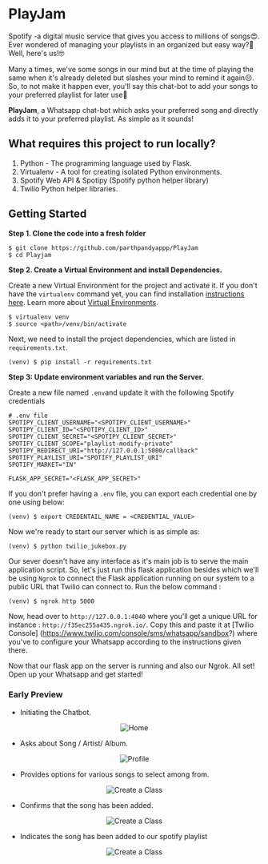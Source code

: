 # PlayJam
Spotify -a digital music service that gives you access to millions of songs😍. Ever wondered of managing your playlists in an organized but easy way?🤔 Well, here's us!🤓

Many a times, we've some songs in our mind but at the time of playing the same when it's already deleted but slashes your mind to remind it again😔. So, to not make it happen ever, you'll say this chat-bot to add your songs to your preferred playlist for later use🎉

**PlayJam**, a Whatsapp chat-bot which asks your preferred song and directly adds it to your preferred playlist. As simple as it sounds!

## What requires this project to run locally?
1. Python - The programming language used by Flask.
2. Virtualenv - A tool for creating isolated Python environments.
3. Spotify Web API & Spotipy (Spotify python helper library)
4. Twilio Python helper libraries.

## Getting Started

**Step 1. Clone the code into a fresh folder**

```
$ git clone https://github.com/parthpandyappp/PlayJam
$ cd Playjam
```

**Step 2. Create a Virtual Environment and install Dependencies.**

Create a new Virtual Environment for the project and activate it. If you don't have the `virtualenv` command yet, you can find installation [instructions here](https://virtualenv.readthedocs.io/en/latest/). Learn more about [Virtual Environments](http://flask.pocoo.org/docs/1.0/installation/#virtual-environments).

```
$ virtualenv venv
$ source <path>/venv/bin/activate
```

Next, we need to install the project dependencies, which are listed in `requirements.txt`.

```
(venv) $ pip install -r requirements.txt
```
**Step 3: Update environment variables and run the Server.**

Create a new file named `.env`and update it with the following Spotify credentials
```
# .env file
SPOTIPY_CLIENT_USERNAME="<SPOTIPY_CLIENT_USERNAME>"
SPOTIPY_CLIENT_ID="<SPOTIPY_CLIENT_ID>"
SPOTIPY_CLIENT_SECRET="<SPOTIPY_CLIENT_SECRET>"
SPOTIFY_CLIENT_SCOPE="playlist-modify-private"
SPOTIPY_REDIRECT_URI="http://127.0.0.1:5000/callback"
SPOTIFY_PLAYLIST_URI="SPOTIFY_PLAYLIST_URI"
SPOTIFY_MARKET="IN"

FLASK_APP_SECRET="<FLASK_APP_SECRET>"
```

If you don't prefer having a `.env` file, you can export each credential one by one using below:

```
(venv) $ export CREDENTAIL_NAME = <CREDENTIAL_VALUE>
```

Now we're ready to start our server which is as simple as:

```
(venv) $ python twilio_jukebox.py
```
Our sever doesn't have any interface as it's main job is to serve the main application script. So, let's just run this flask application besides which we'll be using `Ngrok` to connect the Flask application running on our system to a public URL that Twilio can connect to. Run the below command :

```
(venv) $ ngrok http 5000
```
Now, head over to `http://127.0.0.1:4040` where you'll get a unique URL for instance : `http://f35ec255a435.ngrok.io/`. Copy this and paste it at [Twilio Console]
(https://www.twilio.com/console/sms/whatsapp/sandbox?) where you've to configure your Whatsapp according to the instructions given there.

Now that our flask app on the server is running and also our Ngrok. All set! Open up your Whatsapp and get started!

### Early Preview

- Initiating the Chatbot.
<p align="center">
  <img src="https://i.ibb.co/sbZgMFM/screely-1610615168366.png" title="Home"/>
</p>

- Asks about Song / Artist/ Album.
<p align="center">
  <img src="https://i.ibb.co/F4qBwHF/screely-1610615268554.png" title="Profile"/>
</p>

- Provides options for various songs to select among from.
<p align="center">
  <img src="https://i.ibb.co/h97xY16/screely-1610615368461.png" title="Create a Class"/>
</p>

- Confirms that the song has been added.
<p align="center">
  <img src="https://i.ibb.co/ZHn4gc7/screely-1610615504510.png" title="Create a Class"/>
</p>

- Indicates the song has been added to our spotify playlist
<p align="center">
  <img src="https://i.ibb.co/55mf01g/screely-1610615581928.png" title="Create a Class"/>
</p>

